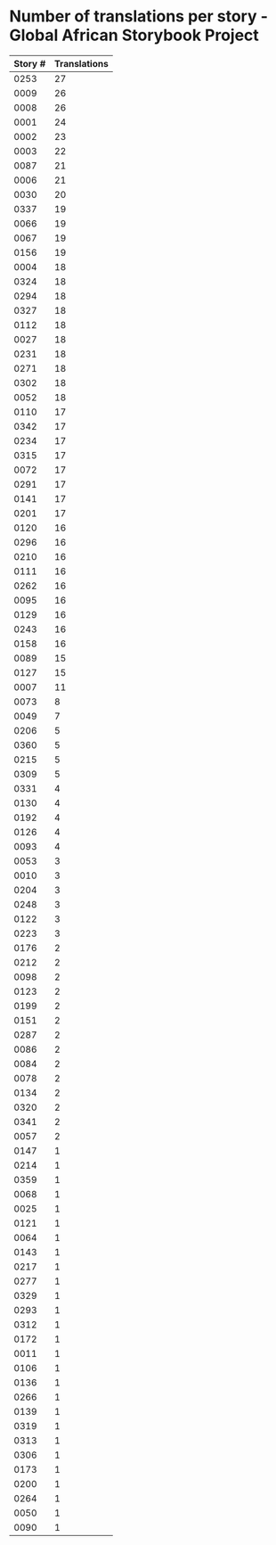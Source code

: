 # Number of translations per story - Global African Storybook Project

Story # | Translations
------- | ------------
0253 | 27
0009 | 26
0008 | 26
0001 | 24
0002 | 23
0003 | 22
0087 | 21
0006 | 21
0030 | 20
0337 | 19
0066 | 19
0067 | 19
0156 | 19
0004 | 18
0324 | 18
0294 | 18
0327 | 18
0112 | 18
0027 | 18
0231 | 18
0271 | 18
0302 | 18
0052 | 18
0110 | 17
0342 | 17
0234 | 17
0315 | 17
0072 | 17
0291 | 17
0141 | 17
0201 | 17
0120 | 16
0296 | 16
0210 | 16
0111 | 16
0262 | 16
0095 | 16
0129 | 16
0243 | 16
0158 | 16
0089 | 15
0127 | 15
0007 | 11
0073 | 8
0049 | 7
0206 | 5
0360 | 5
0215 | 5
0309 | 5
0331 | 4
0130 | 4
0192 | 4
0126 | 4
0093 | 4
0053 | 3
0010 | 3
0204 | 3
0248 | 3
0122 | 3
0223 | 3
0176 | 2
0212 | 2
0098 | 2
0123 | 2
0199 | 2
0151 | 2
0287 | 2
0086 | 2
0084 | 2
0078 | 2
0134 | 2
0320 | 2
0341 | 2
0057 | 2
0147 | 1
0214 | 1
0359 | 1
0068 | 1
0025 | 1
0121 | 1
0064 | 1
0143 | 1
0217 | 1
0277 | 1
0329 | 1
0293 | 1
0312 | 1
0172 | 1
0011 | 1
0106 | 1
0136 | 1
0266 | 1
0139 | 1
0319 | 1
0313 | 1
0306 | 1
0173 | 1
0200 | 1
0264 | 1
0050 | 1
0090 | 1
